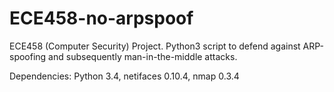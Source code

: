ECE458-no-arpspoof
==================

ECE458 (Computer Security) Project. Python3 script to defend against ARP-spoofing and subsequently man-in-the-middle attacks.

Dependencies: Python 3.4, netifaces 0.10.4, nmap 0.3.4
